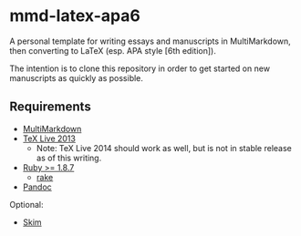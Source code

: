 mmd-latex-apa6
==============

A personal template for writing essays and manuscripts in MultiMarkdown, then converting to LaTeX (esp. APA style [6th edition]).

The intention is to clone this repository in order to get started on new manuscripts as quickly as possible.


Requirements
------------

- [MultiMarkdown](http://fletcherpenney.net/multimarkdown/)
- [TeX Live 2013](https://www.tug.org/texlive/)
    - Note: TeX Live 2014 should work as well, but is not in stable release as of this writing.
- [Ruby >= 1.8.7](https://www.ruby-lang.org/en/)
    - [rake](https://rubygems.org/gems/rake)
- [Pandoc](https://github.com/jgm/pandoc)

Optional:

- [Skim](http://skim-app.sourceforge.net/)

